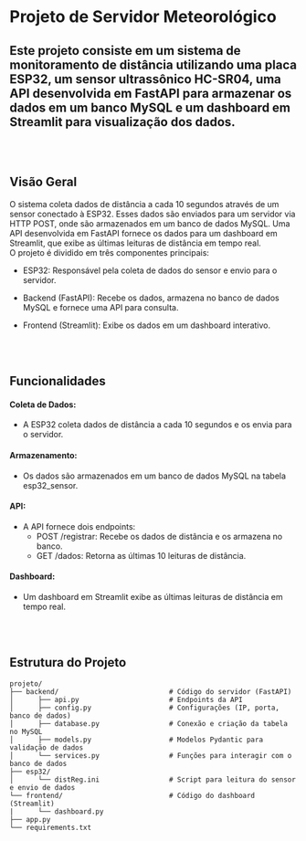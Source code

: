 # Projeto de Servidor Meteorológico

Este projeto consiste em um sistema de monitoramento de distância utilizando uma placa ESP32, um sensor ultrassônico HC-SR04, uma API desenvolvida em FastAPI para armazenar os dados em um banco MySQL e um dashboard em Streamlit para visualização dos dados.
---

<BR>
<BR>



## **Visão Geral**
O sistema coleta dados de distância a cada 10 segundos através de um sensor conectado à ESP32. Esses dados são enviados para um servidor via HTTP POST, onde são armazenados em um banco de dados MySQL. Uma API desenvolvida em FastAPI fornece os dados para um dashboard em Streamlit, que exibe as últimas leituras de distância em tempo real.
<BR>
O projeto é dividido em três componentes principais:

- ESP32: Responsável pela coleta de dados do sensor e envio para o servidor.

- Backend (FastAPI): Recebe os dados, armazena no banco de dados MySQL e fornece uma API para consulta.

- Frontend (Streamlit): Exibe os dados em um dashboard interativo.


<BR>
<BR>


## **Funcionalidades**

#### Coleta de Dados:
- A ESP32 coleta dados de distância a cada 10 segundos e os envia para o servidor.

#### Armazenamento:
- Os dados são armazenados em um banco de dados MySQL na tabela esp32_sensor.

#### API:
- A API fornece dois endpoints:
  - POST /registrar: Recebe os dados de distância e os armazena no banco.
  - GET /dados: Retorna as últimas 10 leituras de distância.

#### Dashboard:
- Um dashboard em Streamlit exibe as últimas leituras de distância em tempo real.


<BR>
<BR>

## **Estrutura do Projeto**
````
projeto/
├── backend/                           # Código do servidor (FastAPI)
│      ├── api.py                      # Endpoints da API
│      ├── config.py                   # Configurações (IP, porta, banco de dados)
│      ├── database.py                 # Conexão e criação da tabela no MySQL
│      ├── models.py                   # Modelos Pydantic para validação de dados
│      └── services.py                 # Funções para interagir com o banco de dados
├── esp32/                             
│      └── distReg.ini                 # Script para leitura do sensor e envio de dados
└── frontend/                          # Código do dashboard (Streamlit)
|      └── dashboard.py                
├── app.py                             
└── requirements.txt                   
````
